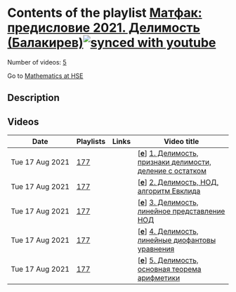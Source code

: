 # Contents of the playlist [Матфак: предисловие 2021. Делимость (Балакирев)](https://www.youtube.com/playlist?list=PLq3E5oubNNoDhIvvVOPargq1IJsKtzrjZ)[![synced with youtube](https://img.shields.io/github/last-commit/mathphysschool/mathphysschool.github.io/autoupdate1?label=synced%20with%20youtube)](#)

Number of videos: [5](#videos)

Go to [Mathematics at HSE](../README.md)

## Description



## Videos

|Date|Playlists|Links|Video title|
|---|---|---|---|
| Tue&nbsp;17&nbsp;Aug&nbsp;2021 | [177](../playlists/177 "Матфак: предисловие 2021. Делимость (Балакирев)") |  | [[**e**](https://studio.youtube.com/video/MmV5nwmYSXk/edit "Edit")] [1.  Делимость, признаки делимости, деление с остатком](https://www.youtube.com/watch?v=MmV5nwmYSXk&list=PLq3E5oubNNoDhIvvVOPargq1IJsKtzrjZ "Матфак: предисловие 2021") |
| Tue&nbsp;17&nbsp;Aug&nbsp;2021 | [177](../playlists/177 "Матфак: предисловие 2021. Делимость (Балакирев)") |  | [[**e**](https://studio.youtube.com/video/LqjQW45ovPU/edit "Edit")] [2.  Делимость, НОД, алгоритм Евклида](https://www.youtube.com/watch?v=LqjQW45ovPU&list=PLq3E5oubNNoDhIvvVOPargq1IJsKtzrjZ "Матфак: предисловие 2021") |
| Tue&nbsp;17&nbsp;Aug&nbsp;2021 | [177](../playlists/177 "Матфак: предисловие 2021. Делимость (Балакирев)") |  | [[**e**](https://studio.youtube.com/video/_wMVPvkmCic/edit "Edit")] [3.  Делимость, линейное представление НОД](https://www.youtube.com/watch?v=_wMVPvkmCic&list=PLq3E5oubNNoDhIvvVOPargq1IJsKtzrjZ "Матфак: предисловие 2021") |
| Tue&nbsp;17&nbsp;Aug&nbsp;2021 | [177](../playlists/177 "Матфак: предисловие 2021. Делимость (Балакирев)") |  | [[**e**](https://studio.youtube.com/video/nnSRvYZUMyI/edit "Edit")] [4.  Делимость, линейные диофантовы уравнения](https://www.youtube.com/watch?v=nnSRvYZUMyI&list=PLq3E5oubNNoDhIvvVOPargq1IJsKtzrjZ "Матфак: предисловие 2021") |
| Tue&nbsp;17&nbsp;Aug&nbsp;2021 | [177](../playlists/177 "Матфак: предисловие 2021. Делимость (Балакирев)") |  | [[**e**](https://studio.youtube.com/video/Fa0TG_nd7Cc/edit "Edit")] [5.  Делимость, основная теорема арифметики](https://www.youtube.com/watch?v=Fa0TG_nd7Cc&list=PLq3E5oubNNoDhIvvVOPargq1IJsKtzrjZ "Матфак: предисловие 2021") |
